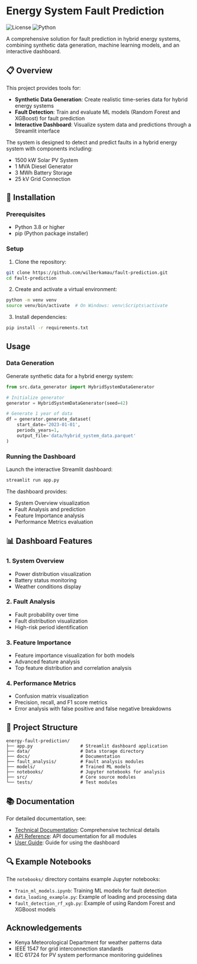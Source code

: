 # Energy System Fault Prediction

![License](https://img.shields.io/badge/license-MIT-blue.svg)
![Python](https://img.shields.io/badge/python-3.8%2B-blue)

A comprehensive solution for fault prediction in hybrid energy systems, combining synthetic data generation, machine learning models, and an interactive dashboard.

## 📋 Overview

This project provides tools for:

- **Synthetic Data Generation**: Create realistic time-series data for hybrid energy systems
- **Fault Detection**: Train and evaluate ML models (Random Forest and XGBoost) for fault prediction
- **Interactive Dashboard**: Visualize system data and predictions through a Streamlit interface

The system is designed to detect and predict faults in a hybrid energy system with components including:
- 1500 kW Solar PV System
- 1 MVA Diesel Generator
- 3 MWh Battery Storage
- 25 kV Grid Connection

## 🔧 Installation

### Prerequisites

- Python 3.8 or higher
- pip (Python package installer)

### Setup

1. Clone the repository:
```bash
git clone https://github.com/wilberkamau/fault-prediction.git
cd fault-prediction
```

2. Create and activate a virtual environment:
```bash
python -m venv venv
source venv/bin/activate  # On Windows: venv\Scripts\activate
```

3. Install dependencies:
```bash
pip install -r requirements.txt
```

## Usage

### Data Generation

Generate synthetic data for a hybrid energy system:

```python
from src.data_generator import HybridSystemDataGenerator

# Initialize generator
generator = HybridSystemDataGenerator(seed=42)

# Generate 1 year of data
df = generator.generate_dataset(
    start_date='2023-01-01',
    periods_years=1,
    output_file='data/hybrid_system_data.parquet'
)
```

### Running the Dashboard

Launch the interactive Streamlit dashboard:

```bash
streamlit run app.py
```

The dashboard provides:
- System Overview visualization
- Fault Analysis and prediction
- Feature Importance analysis
- Performance Metrics evaluation

## 📊 Dashboard Features

### 1. System Overview
- Power distribution visualization
- Battery status monitoring
- Weather conditions display

### 2. Fault Analysis
- Fault probability over time
- Fault distribution visualization
- High-risk period identification

### 3. Feature Importance
- Feature importance visualization for both models
- Advanced feature analysis
- Top feature distribution and correlation analysis

### 4. Performance Metrics
- Confusion matrix visualization
- Precision, recall, and F1 score metrics
- Error analysis with false positive and false negative breakdowns

## 📁 Project Structure

```
energy-fault-prediction/
├── app.py                  # Streamlit dashboard application
├── data/                   # Data storage directory
├── docs/                   # Documentation
├── fault_analysis/         # Fault analysis modules
├── models/                 # Trained ML models
├── notebooks/              # Jupyter notebooks for analysis
├── src/                    # Core source modules
└── tests/                  # Test modules
```

## 📚 Documentation

For detailed documentation, see:
- [Technical Documentation](docs/technical_documentation.md): Comprehensive technical details
- [API Reference](docs/api_reference.md): API documentation for all modules
- [User Guide](docs/user_guide.md): Guide for using the dashboard

## 🔍 Example Notebooks

The `notebooks/` directory contains example Jupyter notebooks:
- `Train_ml_models.ipynb`: Training ML models for fault detection
- `data_loading_example.py`: Example of loading and processing data
- `fault_detection_rf_xgb.py`: Example of using Random Forest and XGBoost models


## Acknowledgements

- Kenya Meteorological Department for weather patterns data
- IEEE 1547 for grid interconnection standards
- IEC 61724 for PV system performance monitoring guidelines
